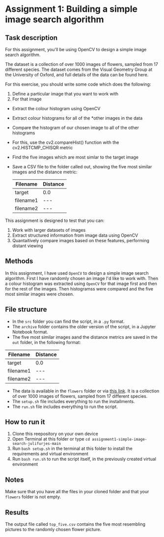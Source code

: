 # Assignment 1: Building a simple image search algorithm

## Task description
For this assignment, you'll be using OpenCV to design a simple image search algorithm.

The dataset is a collection of over 1000 images of flowers, sampled from 17 different species. The dataset comes from the Visual Geometry Group at the University of Oxford, and full details of the data can be found here.

For this exercise, you should write some code which does the following:

1. Define a particular image that you want to work with
2. For that image
  - Extract the colour histogram using OpenCV
  - Extract colour histograms for all of the *other images in the data
  - Compare the histogram of our chosen image to all of the other histograms
  - For this, use the cv2.compareHist() function with the cv2.HISTCMP_CHISQR metric
  - Find the five images which are most simlar to the target image
  - Save a CSV file to the folder called out, showing the five most similar images and the distance metric:

    |Filename|Distance|
    |---|---|
    |target|0.0|
    |filename1|---|
    |filename2|---|

This assignment is designed to test that you can:

1. Work with larger datasets of images
2. Extract structured information from image data using OpenCV
3. Quantaitively compare images based on these features, performing distant viewing

## Methods

In this assignment, I have used ```OpenCV``` to design a simple image search algorithm. First I have randomly chosen an image I'd like to work with. Then a colour histogram was extracted using ```OpenCV``` for that image first and then for the rest of the images. Then histogramss were compared and the five most similar images were chosen.

## File structure

- In the ```src``` folder you can find the script, in a ```.py``` format.
- The ```archive``` folder contains the older version of the script, in a Jupyter Notebook format.
- The five most similar images aand the distance metrics are saved in the ```out``` folder, in the following format:

|Filename|Distance|
|---|---|
|target|0.0|
|filename1|---|
|filename2|---|

- The data is available in the ```flowers``` folder or via [this link](https://www.robots.ox.ac.uk/~vgg/data/flowers/17/). It is a collection of over 1000 images of flowers, sampled from 17 different species.
- The ```setup.sh``` file includes everything to run the installments.
- The ```run.sh``` file includes everything to run the script.

## How to run it

1. Clone this reepository on your own device
2. Open Terminal at this folder or type ```cd assignment1-simple-image-search-julifurjes-main```
3. Run ```bash setup.sh``` in the terminal at this folder to install the requirements and virtual environment
4. Run ```bash run.sh``` to run the script itself, in the previously created virtual environment

## Notes

Make sure that you have all the files in your cloned folder and that your ```flowers``` folder is not empty.

## Results

The output file called ```top_five.csv``` contains the five most resembling pictures to the randomly chosen flower picture.
